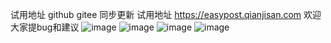 试用地址 github gitee 同步更新 试用地址  https://easypost.qianjisan.com  欢迎大家提bug和建议
![image](https://github.com/user-attachments/assets/d20daca5-9de4-4d30-b1dd-751224e18c8d)
![image](https://github.com/user-attachments/assets/e605e437-fa67-4226-a74e-4755e60bf809)
![image](https://github.com/user-attachments/assets/bc4a3def-fd47-4441-bee3-fe0fb9dbb326)
![image](https://github.com/user-attachments/assets/4e4862c1-4949-4c71-a673-cfb6433e7152)

